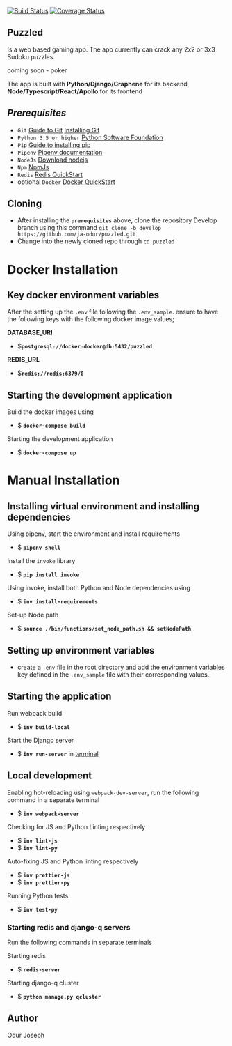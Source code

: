 [![Build Status](https://travis-ci.com/ja-odur/puzzled.svg?branch=develop)](https://travis-ci.com/ja-odur/puzzled)
[![Coverage Status](https://coveralls.io/repos/github/ja-odur/puzzled/badge.svg?branch=develop)](https://coveralls.io/github/ja-odur/puzzled?branch=develop&service=github)
## __Puzzled__ 
Is a web based gaming app. The app currently can crack any 2x2 or 3x3 Sudoku puzzles. 

coming soon - poker

The app is built with __Python/Django/Graphene__ for its backend, __Node/Typescript/React/Apollo__ for its frontend

## ___Prerequisites___

* `Git` [Guide to Git](https://git-scm.com/doc) [Installing Git](https://gist.github.com/derhuerst/1b15ff4652a867391f03)
* `Python 3.5 or higher` [Python Software Foundation](https://www.python.org/)
* `Pip` [Guide to installing pip](https://github.com/BurntSushi/nfldb/wiki/Python-&-pip-Windows-installation)
* `Pipenv` [Pipenv documentation](https://docs.pipenv.org/en/latest/)
* `NodeJs` [Download nodejs](https://nodejs.org/en/download/)
* `Npm` [NpmJs](https://www.npmjs.com/get-npm)
* `Redis` [Redis QuickStart](https://redis.io/topics/quickstart)
* optional `Docker` [Docker QuickStart](https://docs.docker.com/)


## __Cloning__
* After installing the **`prerequisites`** above, clone the repository Develop branch
using this command `git clone -b develop https://github.com/ja-odur/puzzled.git`
* Change into the newly cloned repo through `cd puzzled`

# __Docker Installation__
## __Key docker environment variables__
After the setting up the `.env` file following the `.env_sample`. ensure to have the following keys with 
the following docker image values;

__DATABASE_URI__
* $**`postgresql://docker:docker@db:5432/puzzled`**

__REDIS_URL__
* $**`redis://redis:6379/0`**

## __Starting the development application__
Build the docker images using
* $ **`docker-compose build`**

Starting the development application
* $ **`docker-compose up`**

# __Manual Installation__
## __Installing virtual environment and installing dependencies__
Using pipenv, start the environment and install requirements
* $ **`pipenv shell`**

Install the `invoke` library
* $ **`pip install invoke`**

Using invoke, install both Python and Node dependencies using
* $ **`inv install-requirements`**

Set-up Node path
* $ **`source ./bin/functions/set_node_path.sh && setNodePath`**

## __Setting up environment variables__
* create a `.env` file in the root directory and add the environment variables key defined in the
`.env_sample` file with their corresponding values.


## __Starting the application__
Run webpack build
* $ **`inv build-local`**

Start the Django server
* $ **`inv run-server`** in [terminal](https://www.taniarascia.com/how-to-use-the-command-line-for-apple-macos-and-linux/)

## __Local development__
Enabling hot-reloading using `webpack-dev-server`, run the following command in a separate terminal
* $ **`inv webpack-server`**

Checking for JS and Python Linting respectively
* $ **`inv lint-js`**
* $ **`inv lint-py`**

Auto-fixing JS and Python linting respectively
* $ **`inv prettier-js`**
* $ **`inv prettier-py`**

Running Python tests
* $ **`inv test-py`**

### __Starting redis and django-q servers__

Run the following commands in separate terminals

Starting redis
* $ **`redis-server`**

Starting django-q cluster
* $ **`python manage.py qcluster`**

## __Author__

Odur Joseph
